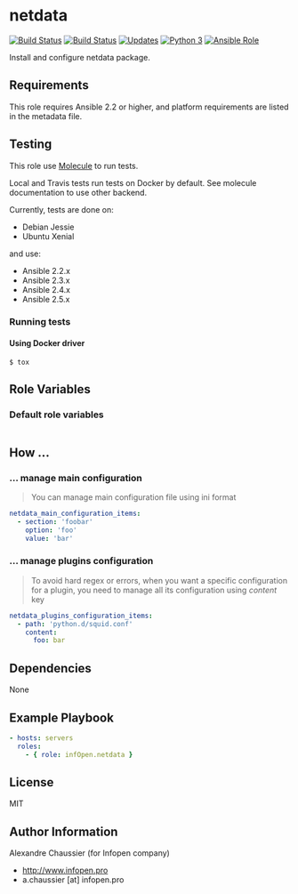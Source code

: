 # netdata

[![Build Status](https://img.shields.io/travis/infOpen/ansible-role-netdata/master.svg?label=travis_master)](https://travis-ci.org/infOpen/ansible-role-netdata)
[![Build Status](https://img.shields.io/travis/infOpen/ansible-role-netdata/develop.svg?label=travis_develop)](https://travis-ci.org/infOpen/ansible-role-netdata)
[![Updates](https://pyup.io/repos/github/infOpen/ansible-role-netdata/shield.svg)](https://pyup.io/repos/github/infOpen/ansible-role-netdata/)
[![Python 3](https://pyup.io/repos/github/infOpen/ansible-role-netdata/python-3-shield.svg)](https://pyup.io/repos/github/infOpen/ansible-role-netdata/)
[![Ansible Role](https://img.shields.io/ansible/role/25354.svg)](https://galaxy.ansible.com/infOpen/netdata/)

Install and configure netdata package.

## Requirements

This role requires Ansible 2.2 or higher,
and platform requirements are listed in the metadata file.

## Testing

This role use [Molecule](https://github.com/metacloud/molecule/) to run tests.

Local and Travis tests run tests on Docker by default.
See molecule documentation to use other backend.

Currently, tests are done on:
- Debian Jessie
- Ubuntu Xenial

and use:
- Ansible 2.2.x
- Ansible 2.3.x
- Ansible 2.4.x
- Ansible 2.5.x

### Running tests

#### Using Docker driver

```
$ tox
```

## Role Variables

### Default role variables

``` yaml
```

## How ...

### ... manage main configuration

> You can manage main configuration file using ini format

``` yaml
netdata_main_configuration_items:
  - section: 'foobar'
    option: 'foo'
    value: 'bar'
```

### ... manage plugins configuration

> To avoid hard regex or errors, when you want a specific configuration for a plugin,
> you need to manage all its configuration using *content* key

``` yaml
netdata_plugins_configuration_items:
  - path: 'python.d/squid.conf'
    content:
      foo: bar
```

## Dependencies

None

## Example Playbook

``` yaml
- hosts: servers
  roles:
    - { role: infOpen.netdata }
```

## License

MIT

## Author Information

Alexandre Chaussier (for Infopen company)
- http://www.infopen.pro
- a.chaussier [at] infopen.pro
